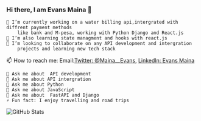 ### Hi there, I am Evans Maina 👋
    🔭 I’m currently working on a water billing api,intergrated with diffrent payment methods
        like bank and M-pesa, working with Python Django and React.js
    🌱 I’m also learning state managment and hooks with react.js 
    👯 I’m looking to collaborate on any API development and intergration 
        projects and learning new tech stack
   📫 How to reach me: Email:[Twitter: @Maina__Evans](https://twitter.com/Maina__Evans), [LinkedIn: Evans Maina](https://www.linkedin.com/in/evans-maina-388494204/)

    💬 Ask me about  API development
    💬 Ask me about API intergration
    💬 Ask me about Python
    💬 Ask me about JavaScript
    💬 Ask me about  FastAPI and Django
    ⚡ Fun fact: I enjoy travelling and road trips


![GitHub Stats](https://github-readme-stats.vercel.app/api?username=Fabiandebug&theme=material-palenight)

<!--
**Fabiandebug/Fabiandebug** is a ✨ _special_ ✨ repository because its `README.md` (this file) appears on your GitHub profile.

Here are some ideas to get you started:

- 🔭 I’m currently working on ...
- 🌱 I’m currently learning ...
- 👯 I’m looking to collaborate on ...
- 🤔 I’m looking for help with ...
- 💬 Ask me about ...
- 📫 How to reach me: ...
- 😄 Pronouns: ...
- ⚡ Fun fact: ...
-->

